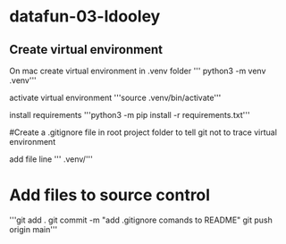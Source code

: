 # datafun-03-ldooley
## Create virtual environment

On mac create virtual environment in .venv folder
''' python3 -m venv .venv'''

activate virtual environment
'''source .venv/bin/activate'''

install requirements
'''python3 -m pip install -r requirements.txt'''

#Create a .gitignore file in root project folder to tell git not to trace virtual environment

add file line 
''' .venv/'''

# Add files to source control 

'''git add .
git commit -m "add .gitignore comands to README"
git push origin main'''


